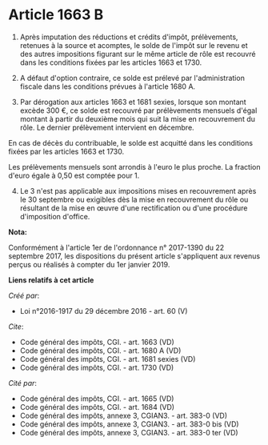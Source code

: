 # Article 1663 B

1. Après imputation des réductions et crédits d'impôt, prélèvements, retenues à la source et acomptes, le solde de l'impôt
sur le revenu et des autres impositions figurant sur le même article de rôle est recouvré dans les conditions fixées par les
articles 1663 et 1730.

2. A défaut d'option contraire, ce solde est prélevé par l'administration fiscale dans les conditions prévues à l'article
1680 A.

3. Par dérogation aux articles 1663 et 1681 sexies, lorsque son montant excède 300 €, ce solde est recouvré par prélèvements
mensuels d'égal montant à partir du deuxième mois qui suit la mise en recouvrement du rôle. Le dernier prélèvement intervient
en décembre. 

En cas de décès du contribuable, le solde est acquitté dans les conditions fixées par les articles 1663 et 1730. 

Les prélèvements mensuels sont arrondis à l'euro le plus proche. La fraction d'euro égale à 0,50 est comptée pour 1.

4. Le 3 n'est pas applicable aux impositions mises en recouvrement après le 30 septembre ou exigibles dès la mise en
recouvrement du rôle ou résultant de la mise en œuvre d'une rectification ou d'une procédure d'imposition d'office.

**Nota:**

Conformément à l'article 1er de l'ordonnance n° 2017-1390 du 22 septembre 2017, les dispositions du présent article
s'appliquent aux revenus perçus ou réalisés à compter du 1er janvier 2019.

**Liens relatifs à cet article**

_Créé par_:

  - Loi n°2016-1917 du 29 décembre 2016 - art. 60 (V)

_Cite_:

  - Code général des impôts, CGI. - art. 1663 (VD)
  - Code général des impôts, CGI. - art. 1680 A (VD)
  - Code général des impôts, CGI. - art. 1681 sexies (VD)
  - Code général des impôts, CGI. - art. 1730 (VD)

_Cité par_:

  - Code général des impôts, CGI. - art. 1665 (VD)
  - Code général des impôts, CGI. - art. 1684 (VD)
  - Code général des impôts, annexe 3, CGIAN3. - art. 383-0 (VD)
  - Code général des impôts, annexe 3, CGIAN3. - art. 383-0 bis (VD)
  - Code général des impôts, annexe 3, CGIAN3. - art. 383-0 ter (VD)
